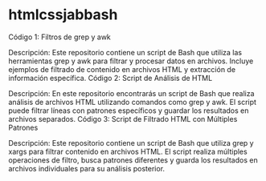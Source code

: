# htmlcssjabbash

Código 1: Filtros de grep y awk

Descripción:
Este repositorio contiene un script de
Bash que utiliza las herramientas grep 
y awk para filtrar y procesar datos en
archivos. Incluye ejemplos de filtrado
de contenido en archivos HTML y extracción 
de información específica.
Código 2: Script de Análisis de HTML

Descripción:
En este repositorio encontrarás un script
de Bash que realiza análisis de archivos 
HTML utilizando comandos como grep y awk.
El script puede filtrar líneas con patrones
específicos y guardar los resultados en 
archivos separados.
Código 3: Script de Filtrado HTML con 
Múltiples Patrones

Descripción:
Este repositorio contiene un script de
Bash que utiliza grep y xargs para filtrar
contenido en archivos HTML. El script 
realiza múltiples operaciones de filtro,
busca patrones diferentes y guarda los
resultados en archivos individuales para 
su análisis posterior.
